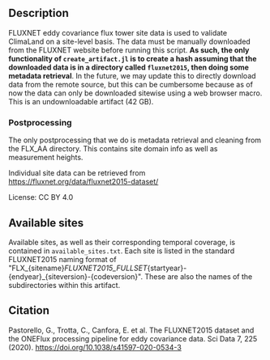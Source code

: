 ## Description
FLUXNET eddy covariance flux tower site data is used to validate ClimaLand on a site-level basis. The data must be manually downloaded from the FLUXNET website before running this script. **As such, the only functionality of `create_artifact.jl` is to create a hash assuming that the downloaded data is in a directory called `fluxnet2015`, then doing some metadata retrieval**. In the future, we may update this to directly download data from the remote source, but this can be cumbersome because as of now the data can only be downloaded sitewise using a web browser macro. This is an undownloadable artifact (42 GB). 

### Postprocessing
The only postprocessing that we do is metadata retrieval and cleaning from the FLX_AA directory. This contains site domain info as well as measurement heights. 

Individual site data can be retrieved from https://fluxnet.org/data/fluxnet2015-dataset/ 

License: CC BY 4.0

## Available sites
Available sites, as well as their corresponding temporal coverage, is contained in `available_sites.txt`. Each site is listed in the standard FLUXNET2015 naming format of "FLX_{sitename}_FLUXNET2015_FULLSET_{startyear}-{endyear}_{siteversion}-{codeversion}". These are also the names of the subdirectories within this artifact.

## Citation
Pastorello, G., Trotta, C., Canfora, E. et al. The FLUXNET2015 dataset and the ONEFlux processing pipeline for eddy covariance data. Sci Data 7, 225 (2020). https://doi.org/10.1038/s41597-020-0534-3
